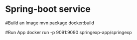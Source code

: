 # Spring-boot service

#Build an Image
mvn package docker:build

#Run App
docker run -p 9091:9090 springexp-app/springexp
